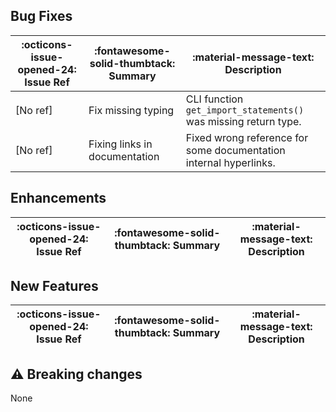 ## Bug Fixes

:octicons-issue-opened-24: Issue Ref | :fontawesome-solid-thumbtack: Summary | :material-message-text: Description
-|-|-
[No ref] | Fix missing typing | CLI function `get_import_statements()` was missing return type.
[No ref] | Fixing links in documentation | Fixed wrong reference for some documentation internal hyperlinks.

## Enhancements

:octicons-issue-opened-24: Issue Ref | :fontawesome-solid-thumbtack: Summary | :material-message-text: Description
-|-|-


## New Features

:octicons-issue-opened-24: Issue Ref | :fontawesome-solid-thumbtack: Summary | :material-message-text: Description
-|-|-


## :warning: Breaking changes

None

